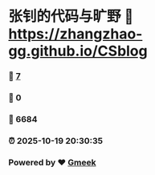 # 张钊的代码与旷野 :link: https://zhangzhao-gg.github.io/CSblog 
### :page_facing_up: [7](https://zhangzhao-gg.github.io/CSblog/tag.html) 
### :speech_balloon: 0 
### :hibiscus: 6684 
### :alarm_clock: 2025-10-19 20:30:35 
### Powered by :heart: [Gmeek](https://github.com/Meekdai/Gmeek)
